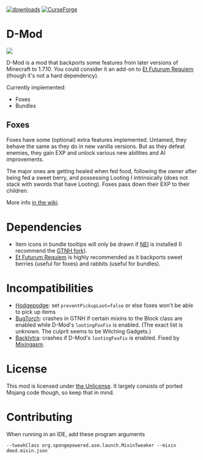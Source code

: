 [![downloads](https://img.shields.io/badge/-⬇%20releases-brightgreen)](https://github.com/makamys/DMod/releases)
[![CurseForge](https://shields.io/badge/CurseForge-555555?logo=curseforge)](https://www.curseforge.com/minecraft/mc-mods/dmod)

# D-Mod

![](https://raw.githubusercontent.com/makamys/DMod/master/docs/dmod_banner.png)

D-Mod is a mod that backports some features from later versions of Minecraft to 1.7.10. You could consider it an add-on to [Et Futurum Requiem](https://www.curseforge.com/minecraft/mc-mods/et-futurum-requiem) (though it's not a hard dependency).

Currently implemented:

* Foxes
* Bundles

## Foxes

Foxes have some (optional) extra features implemented. Untamed, they behave the same as they do in new vanilla versions. But as they defeat enemies, they gain EXP and unlock various new abilities and AI improvements.

The major ones are getting healed when fed food, following the owner after being fed a sweet berry, and possessing Looting I intrinsically (does not stack with swords that have Looting). Foxes pass down their EXP to their children.

More info [in the wiki](https://github.com/makamys/DMod/wiki/Fox).

# Dependencies

* Item icons in bundle tooltips will only be drawn if [NEI](https://www.curseforge.com/minecraft/mc-mods/notenoughitems) is installed (I recommend the [GTNH fork](https://www.curseforge.com/minecraft/mc-mods/notenoughitems-gtnh)).
* [Et Futurum Requiem](https://www.curseforge.com/minecraft/mc-mods/et-futurum-requiem) is highly recommended as it backports sweet berries (useful for foxes) and rabbits (useful for bundles).

# Incompatibilities

* [Hodgepodge](https://github.com/GTNewHorizons/Hodgepodge): set `preventPickupLoot=false` or else foxes won't be able to pick up items
* [BugTorch](https://github.com/jss2a98aj/BugTorch): crashes in GTNH if certain mixins to the Block class are enabled while D-Mod's `lootingFoxFix` is enabled. (The exact list is unknown. The culprit seems to be Witching Gadgets.)
* [Backlytra](https://github.com/unascribed/Backlytra): crashes if D-Mod's `lootingFoxFix` is enabled. Fixed by [Mixingasm](https://github.com/makamys/Mixingasm).

# License

This mod is licensed under [the Unlicense](https://github.com/makamys/DMod/blob/master/LICENSE). It largely consists of ported Mojang code though, so keep that in mind.

# Contributing

When running in an IDE, add these program arguments
```
--tweakClass org.spongepowered.asm.launch.MixinTweaker --mixin dmod.mixin.json
```
